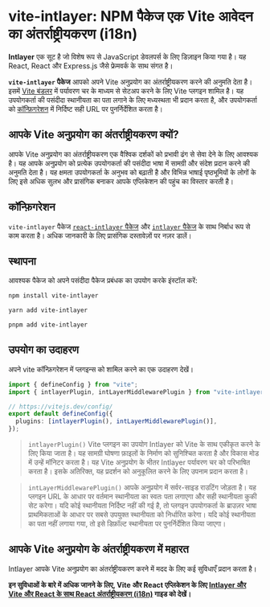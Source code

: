 # vite-intlayer: NPM पैकेज एक Vite आवेदन का अंतर्राष्ट्रीयकरण (i18n)

**Intlayer** एक सूट है जो विशेष रूप से JavaScript डेवलपर्स के लिए डिज़ाइन किया गया है। यह React, React और Express.js जैसे फ्रेमवर्क के साथ संगत है।

**`vite-intlayer` पैकेज** आपको अपने Vite अनुप्रयोग का अंतर्राष्ट्रीयकरण करने की अनुमति देता है। इसमें [Vite बंडलर](https://vitejs.dev/guide/why.html#why-bundle-for-production) में पर्यावरण चर के माध्यम से सेटअप करने के लिए Vite प्लगइन शामिल है। यह उपयोगकर्ता की पसंदीदा स्थानीयता का पता लगाने के लिए मध्यस्थता भी प्रदान करता है, और उपयोगकर्ता को [कॉन्फ़िगरेशन](https://github.com/aymericzip/intlayer/blob/main/docs/hi/configuration.md) में निर्दिष्ट सही URL पर पुनर्निर्देशित करता है।

## आपके Vite अनुप्रयोग का अंतर्राष्ट्रीयकरण क्यों?

आपके Vite अनुप्रयोग का अंतर्राष्ट्रीयकरण एक वैश्विक दर्शकों को प्रभावी ढंग से सेवा देने के लिए आवश्यक है। यह आपके अनुप्रयोग को प्रत्येक उपयोगकर्ता की पसंदीदा भाषा में सामग्री और संदेश प्रदान करने की अनुमति देता है। यह क्षमता उपयोगकर्ता के अनुभव को बढ़ाती है और विभिन्न भाषाई पृष्ठभूमियों के लोगों के लिए इसे अधिक सुलभ और प्रासंगिक बनाकर आपके एप्लिकेशन की पहुंच का विस्तार करती है।

## कॉन्फ़िगरेशन

`vite-intlayer` पैकेज [`react-intlayer` पैकेज](https://github.com/aymericzip/intlayer/blob/main/docs/hi/packages/react-intlayer/index.md) और [`intlayer` पैकेज](https://github.com/aymericzip/intlayer/blob/main/docs/hi/packages/intlayer/index.md) के साथ निर्बाध रूप से काम करता है। अधिक जानकारी के लिए प्रासंगिक दस्तावेज़ों पर नज़र डालें।

## स्थापना

आवश्यक पैकेज को अपने पसंदीदा पैकेज प्रबंधक का उपयोग करके इंस्टॉल करें:

```bash packageManager="npm"
npm install vite-intlayer
```

```bash packageManager="yarn"
yarn add vite-intlayer
```

```bash packageManager="pnpm"
pnpm add vite-intlayer
```

## उपयोग का उदाहरण

अपने vite कॉन्फ़िगरेशन में प्लगइन्स को शामिल करने का एक उदाहरण देखें।

```typescript fileName="vite.config.ts"
import { defineConfig } from "vite";
import { intlayerPlugin, intLayerMiddlewarePlugin } from "vite-intlayer";

// https://vitejs.dev/config/
export default defineConfig({
  plugins: [intlayerPlugin(), intLayerMiddlewarePlugin()],
});
```

> `intlayerPlugin()` Vite प्लगइन का उपयोग Intlayer को Vite के साथ एकीकृत करने के लिए किया जाता है। यह सामग्री घोषणा फ़ाइलों के निर्माण को सुनिश्चित करता है और विकास मोड में उन्हें मॉनिटर करता है। यह Vite अनुप्रयोग के भीतर Intlayer पर्यावरण चर को परिभाषित करता है। इसके अतिरिक्त, यह प्रदर्शन को अनुकूलित करने के लिए उपनाम प्रदान करता है।

> `intLayerMiddlewarePlugin()` आपके अनुप्रयोग में सर्वर-साइड राउटिंग जोड़ता है। यह प्लगइन URL के आधार पर वर्तमान स्थानीयता का स्वतः पता लगाएगा और सही स्थानीयता कुकी सेट करेगा। यदि कोई स्थानीयता निर्दिष्ट नहीं की गई है, तो प्लगइन उपयोगकर्ता के ब्राउज़र भाषा प्राथमिकताओं के आधार पर सबसे उपयुक्त स्थानीयता को निर्धारित करेगा। यदि कोई स्थानीयता का पता नहीं लगाया गया, तो इसे डिफ़ॉल्ट स्थानीयता पर पुनर्निर्देशित किया जाएगा।

## आपके Vite अनुप्रयोग के अंतर्राष्ट्रीयकरण में महारत

Intlayer आपके Vite अनुप्रयोग का अंतर्राष्ट्रीयकरण करने में मदद के लिए कई सुविधाएँ प्रदान करता है।

**इन सुविधाओं के बारे में अधिक जानने के लिए, Vite और React एप्लिकेशन के लिए [Intlayer और Vite और React के साथ React अंतर्राष्ट्रीयकरण (i18n)](https://github.com/aymericzip/intlayer/blob/main/docs/hi/intlayer_with_vite+react.md) गाइड को देखें।**
